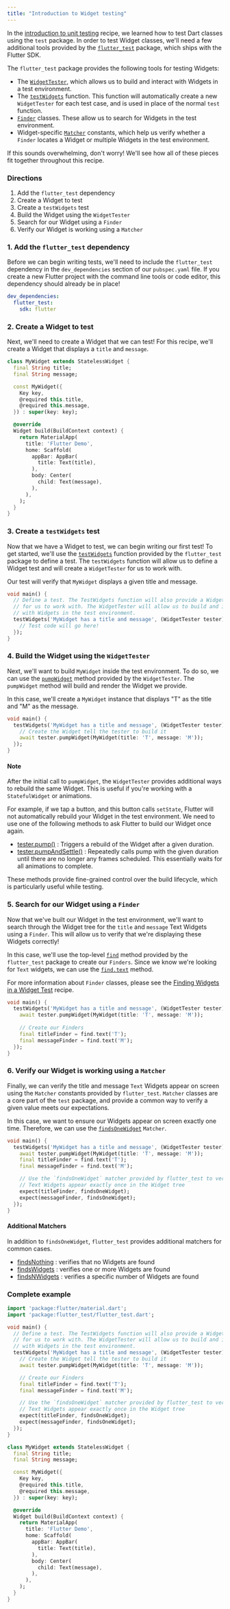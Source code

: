 ```yaml
---
title: "Introduction to Widget testing"
---
```


In the [introduction to unit testing](/cookbook/testing/unit-test/) recipe, we
learned how to test Dart classes using the `test` package. In order to test 
Widget classes, we'll need a few additional tools provided by the 
[`flutter_test`](https://docs.flutter.io/flutter/flutter_test/flutter_test-library.html)
package, which ships with the Flutter SDK.

The `flutter_test` package provides the following tools for testing Widgets:

  * The [`WidgetTester`](https://docs.flutter.io/flutter/flutter_test/WidgetTester-class.html),
  which allows us to build and interact with Widgets in a test environment.
  * The [`testWidgets`](https://docs.flutter.io/flutter/flutter_test/testWidgets.html) 
  function. This function will automatically create a new `WidgetTester` for 
  each test case, and is used in place of the normal `test` function. 
  * [`Finder`](https://docs.flutter.io/flutter/flutter_test/Finder-class.html)
  classes. These allow us to search for Widgets in the test environment.  
  * Widget-specific [`Matcher`](https://docs.flutter.io/flutter/package-matcher_matcher/Matcher-class.html) 
  constants, which help us verify whether a `Finder` locates a Widget or 
  multiple Widgets in the test environment.
  
If this sounds overwhelming, don't worry! We'll see how all of these pieces fit
together throughout this recipe.
  
### Directions

  1. Add the `flutter_test` dependency
  2. Create a Widget to test
  3. Create a `testWidgets` test
  4. Build the Widget using the `WidgetTester`
  5. Search for our Widget using a `Finder`
  6. Verify our Widget is working using a `Matcher`
  
### 1. Add the `flutter_test` dependency

Before we can begin writing tests, we'll need to include the `flutter_test` 
dependency in the `dev_dependencies` section of our `pubspec.yaml` file. If 
you create a new Flutter project with the command line tools or code editor, 
this dependency should already be in place!

```yaml
dev_dependencies:
  flutter_test:
    sdk: flutter
```
    
### 2. Create a Widget to test

Next, we'll need to create a Widget that we can test! For this recipe, we'll 
create a Widget that displays a `title` and `message`. 

```dart
class MyWidget extends StatelessWidget {
  final String title;
  final String message;

  const MyWidget({
    Key key,
    @required this.title,
    @required this.message,
  }) : super(key: key);

  @override
  Widget build(BuildContext context) {
    return MaterialApp(
      title: 'Flutter Demo',
      home: Scaffold(
        appBar: AppBar(
          title: Text(title),
        ),
        body: Center(
          child: Text(message),
        ),
      ),
    );
  }
}
``` 

### 3. Create a `testWidgets` test

Now that we have a Widget to test, we can begin writing our first test! To get 
started, we'll use the 
[`testWidgets`](https://docs.flutter.io/flutter/flutter_test/testWidgets.html)
function provided by the `flutter_test` package to define a test. The 
`testWidgets` function will allow us to define a Widget test and will create a
`WidgetTester` for us to work with.

Our test will verify that `MyWidget` displays a given title and message.

<!-- skip -->
```dart
void main() {
  // Define a test. The TestWidgets function will also provide a WidgetTester
  // for us to work with. The WidgetTester will allow us to build and interact 
  // with Widgets in the test environment.   
  testWidgets('MyWidget has a title and message', (WidgetTester tester) async {
    // Test code will go here!
  });
}
```

### 4. Build the Widget using the `WidgetTester`

Next, we'll want to build `MyWidget` inside the test environment. To do so, we
can use the 
[`pumpWidget`](https://docs.flutter.io/flutter/flutter_test/WidgetTester/pumpWidget.html) 
method provided by the `WidgetTester`. The `pumpWidget` method will build and 
render the Widget we provide.

In this case, we'll create a `MyWidget` instance that displays "T" as the title
and "M" as the message.

<!-- skip -->
```dart
void main() {
  testWidgets('MyWidget has a title and message', (WidgetTester tester) async {
    // Create the Widget tell the tester to build it
    await tester.pumpWidget(MyWidget(title: 'T', message: 'M'));
  });
}
```

#### Note

After the initial call to `pumpWidget`, the `WidgetTester` provides additional 
ways to rebuild the same Widget. This is useful if you're working with a 
`StatefulWidget` or animations. 

For example, if we tap a button, and this button calls `setState`, Flutter will 
not automatically rebuild your Widget in the test environment. We need to use
one of the following methods to ask Flutter to build our Widget once again. 

  - [tester.pump()](https://docs.flutter.io/flutter/flutter_test/TestWidgetsFlutterBinding/pump.html) 
  : Triggers a rebuild of the Widget after a given duration.
  - [tester.pumpAndSettle()](https://docs.flutter.io/flutter/flutter_test/WidgetTester/pumpAndSettle.html)
  : Repeatedly calls pump with the given duration until there are no longer any frames scheduled. This essentially waits for all animations to complete.

These methods provide fine-grained control over the build lifecycle, which is
particularly useful while testing.

### 5. Search for our Widget using a `Finder`

Now that we've built our Widget in the test environment, we'll want to search
through the Widget tree for the `title` and `message` Text Widgets using a 
`Finder`. This will allow us to verify that we're displaying these Widgets 
correctly!

In this case, we'll use the top-level [`find`](https://docs.flutter.io/flutter/flutter_test/find-constant.html) 
method provided by the `flutter_test` package to create our `Finders`. Since we 
know we're looking for `Text` widgets, we can use the 
[`find.text`](https://docs.flutter.io/flutter/flutter_test/CommonFinders-class.html) 
method.

For more information about `Finder` classes, please see the 
[Finding Widgets in a Widget Test](/cookbook/testing/widget-test-finders/) 
recipe. 

<!-- skip -->
```dart
void main() {
  testWidgets('MyWidget has a title and message', (WidgetTester tester) async {
    await tester.pumpWidget(MyWidget(title: 'T', message: 'M'));
    
    // Create our Finders
    final titleFinder = find.text('T');
    final messageFinder = find.text('M');
  });
}
```

### 6. Verify our Widget is working using a `Matcher`

Finally, we can verify the title and message `Text` Widgets appear on screen
using the `Matcher` constants provided by `flutter_test`. `Matcher` classes are
a core part of the `test` package, and provide a common way to verify a given
value meets our expectations. 

In this case, we want to ensure our Widgets appear on screen exactly one time.
Therefore, we can use the 
[`findsOneWidget`](https://docs.flutter.io/flutter/flutter_test/findsOneWidget-constant.html)
`Matcher`.

<!-- skip -->
```dart
void main() {
  testWidgets('MyWidget has a title and message', (WidgetTester tester) async {
    await tester.pumpWidget(MyWidget(title: 'T', message: 'M'));
    final titleFinder = find.text('T');
    final messageFinder = find.text('M');

    // Use the `findsOneWidget` matcher provided by flutter_test to verify our 
    // Text Widgets appear exactly once in the Widget tree
    expect(titleFinder, findsOneWidget);
    expect(messageFinder, findsOneWidget);
  });
}
```

#### Additional Matchers

In addition to `findsOneWidget`, `flutter_test` provides additional matchers for
common cases.

  * [findsNothing](https://docs.flutter.io/flutter/flutter_test/findsNothing-constant.html)
  : verifies that no Widgets are found
  * [findsWidgets](https://docs.flutter.io/flutter/flutter_test/findsWidgets-constant.html)
  : verifies one or more Widgets are found
  * [findsNWidgets](https://docs.flutter.io/flutter/flutter_test/findsNWidgets.html)
  : verifies a specific number of Widgets are found

### Complete example

```dart
import 'package:flutter/material.dart';
import 'package:flutter_test/flutter_test.dart';

void main() {
  // Define a test. The TestWidgets function will also provide a WidgetTester
  // for us to work with. The WidgetTester will allow us to build and interact
  // with Widgets in the test environment.
  testWidgets('MyWidget has a title and message', (WidgetTester tester) async {
    // Create the Widget tell the tester to build it
    await tester.pumpWidget(MyWidget(title: 'T', message: 'M'));

    // Create our Finders
    final titleFinder = find.text('T');
    final messageFinder = find.text('M');

    // Use the `findsOneWidget` matcher provided by flutter_test to verify our
    // Text Widgets appear exactly once in the Widget tree
    expect(titleFinder, findsOneWidget);
    expect(messageFinder, findsOneWidget);
  });
}

class MyWidget extends StatelessWidget {
  final String title;
  final String message;

  const MyWidget({
    Key key,
    @required this.title,
    @required this.message,
  }) : super(key: key);

  @override
  Widget build(BuildContext context) {
    return MaterialApp(
      title: 'Flutter Demo',
      home: Scaffold(
        appBar: AppBar(
          title: Text(title),
        ),
        body: Center(
          child: Text(message),
        ),
      ),
    );
  }
}
```
